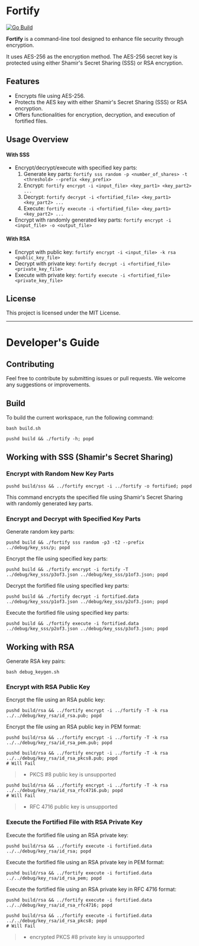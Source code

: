 # Fortify

[![Go Build](https://github.com/struqt/fortify/actions/workflows/go.yml/badge.svg?branch=main)](https://github.com/struqt/fortify/actions/workflows/go.yml)

**Fortify** is a command-line tool designed to enhance file security through encryption.

It uses AES-256 as the encryption method.
The AES-256 secret key is protected using either Shamir's Secret Sharing (SSS) or RSA encryption.

## Features

* Encrypts file using AES-256.
* Protects the AES key with either Shamir's Secret Sharing (SSS) or RSA encryption.
* Offers functionalities for encryption, decryption, and execution of fortified files.

## Usage Overview

#### With SSS

- Encrypt/decrypt/execute with specified key parts:
    1. Generate key parts: `fortify sss random -p <number_of_shares> -t <threshold> --prefix <key_prefix>`
    2. Encrypt: `fortify encrypt -i <input_file> <key_part1> <key_part2> ...`
    3. Decrypt: `fortify decrypt -i <fortified_file> <key_part1> <key_part2> ...`
    4. Execute: `fortify execute -i <fortified_file> <key_part1> <key_part2> ...`
- Encrypt with randomly generated key parts: `fortify encrypt -i <input_file> -o <output_file>`

#### With RSA

* Encrypt with public key: `fortify encrypt -i <input_file> -k rsa <public_key_file>`
* Decrypt with private key: `fortify decrypt -i <fortified_file> <private_key_file>`
* Execute with private key: `fortify execute -i <fortified_file> <private_key_file>`

## License

This project is licensed under the MIT License.

---

# Developer's Guide

## Contributing

Feel free to contribute by submitting issues or pull requests. We welcome any suggestions or improvements.

## Build

To build the current workspace, run the following command:

```shell
bash build.sh
```

```shell
pushd build && ./fortify -h; popd
```

## Working with SSS (Shamir's Secret Sharing)

### Encrypt with Random New Key Parts

```shell
pushd build/sss && ../fortify encrypt -i ../fortify -o fortified; popd
```

This command encrypts the specified file using Shamir's Secret Sharing with randomly generated key parts.

### Encrypt and Decrypt with Specified Key Parts

Generate random key parts:

```shell
pushd build && ./fortify sss random -p3 -t2 --prefix ../debug/key_sss/p; popd
```

Encrypt the file using specified key parts:

```shell
pushd build && ./fortify encrypt -i fortify -T ../debug/key_sss/p3of3.json ../debug/key_sss/p1of3.json; popd
```

Decrypt the fortified file using specified key parts:

```shell
pushd build && ./fortify decrypt -i fortified.data ../debug/key_sss/p1of3.json ../debug/key_sss/p2of3.json; popd
```

Execute the fortified file using specified key parts:

```shell
pushd build && ./fortify execute -i fortified.data ../debug/key_sss/p2of3.json ../debug/key_sss/p3of3.json; popd
```

## Working with RSA

Generate RSA key pairs:

```shell
bash debug_keygen.sh
```

### Encrypt with RSA Public Key

Encrypt the file using an RSA public key:

```shell
pushd build/rsa && ../fortify encrypt -i ../fortify -T -k rsa ../../debug/key_rsa/id_rsa.pub; popd
```

Encrypt the file using an RSA public key in PEM format:

```shell
pushd build/rsa && ../fortify encrypt -i ../fortify -T -k rsa ../../debug/key_rsa/id_rsa_pem.pub; popd
```

```shell
pushd build/rsa && ../fortify encrypt -i ../fortify -T -k rsa ../../debug/key_rsa/id_rsa_pkcs8.pub; popd
# Will Fail
```

> - PKCS #8 public key is unsupported

```shell
pushd build/rsa && ../fortify encrypt -i ../fortify -T -k rsa ../../debug/key_rsa/id_rsa_rfc4716.pub; popd
# Will Fail
```

> - RFC 4716 public key is unsupported

### Execute the Fortified File with RSA Private Key

Execute the fortified file using an RSA private key:

```shell
pushd build/rsa && ../fortify execute -i fortified.data ../../debug/key_rsa/id_rsa; popd
```

Execute the fortified file using an RSA private key in PEM format:

```shell
pushd build/rsa && ../fortify execute -i fortified.data ../../debug/key_rsa/id_rsa_pem; popd
```

Execute the fortified file using an RSA private key in RFC 4716 format:

```shell
pushd build/rsa && ../fortify execute -i fortified.data ../../debug/key_rsa/id_rsa_rfc4716; popd
```

```shell
pushd build/rsa && ../fortify execute -i fortified.data ../../debug/key_rsa/id_rsa_pkcs8; popd
# Will Fail
```

> - encrypted PKCS #8 private key is unsupported
